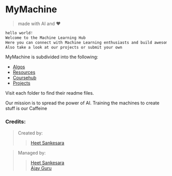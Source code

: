 # MyMachine 

>made with AI and :heart:

```c
hello world!
Welcome to the Machine Learning Hub
Here you can connect with Machine Learning enthusiasts and build awesome stuff!!
Also take a look at our projects or submit your own 

```




MyMachine is subdivided into the following:

 * [Algos](Algos/README.md)
 * [Resources](Resources/README.md)  
 * [Coursehub](Coursehub/README.md)
 * [Projects](Projects/README.md)

















Visit each folder to find their readme files.








Our mission is to spread the power of AI. Training the machines to create stuff is our Caffeine

### Credits:


> Created by:
>>[Heet Sankesara](https://github.com/Hsankesara)


>Managed by: 
>>[Heet Sankesara](https://github.com/Hsankesara)  
>>[Ajay Guru](https://github.com/guru-DeV-002)

